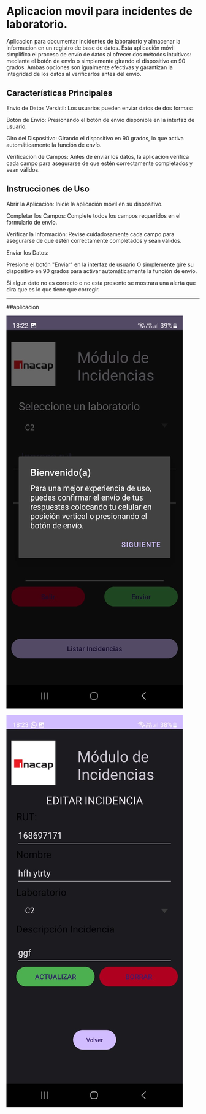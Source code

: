 # Aplicacion movil para incidentes de laboratorio.

Aplicacion para documentar incidentes de laboratorio y almacenar la informacion en un registro de base de datos.
Esta aplicación móvil simplifica el proceso de envío de datos al ofrecer dos métodos intuitivos: mediante el botón de envío o simplemente girando el dispositivo en 90 grados. Ambas opciones son igualmente efectivas y garantizan la integridad de los datos al verificarlos antes del envío.
 
## Características Principales

Envío de Datos Versátil: Los usuarios pueden enviar datos de dos formas:

Botón de Envío: Presionando el botón de envío disponible en la interfaz de usuario.

Giro del Dispositivo: Girando el dispositivo en 90 grados, lo que activa automáticamente la función de envío.

Verificación de Campos: Antes de enviar los datos, la aplicación verifica cada campo para asegurarse de que estén correctamente completados y sean válidos.

## Instrucciones de Uso

Abrir la Aplicación: Inicie la aplicación móvil en su dispositivo.

Completar los Campos: Complete todos los campos requeridos en el formulario de envío.

Verificar la Información: Revise cuidadosamente cada campo para asegurarse de que estén correctamente completados y sean válidos.

Enviar los Datos:

Presione el botón "Enviar" en la interfaz de usuario O simplemente gire su dispositivo en 90 grados para activar automáticamente la función de envío.

Si algun dato no es correcto o no esta presente se mostrara una alerta que dira que es lo que tiene que corregir.

---

##aplicacion

![aplicacion inicial](img1.jpeg)

![aplicacion inicial](img2.jpeg)
